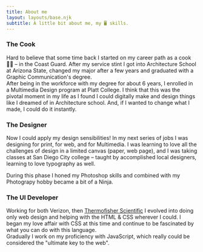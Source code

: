 ```yaml
---
title: About me
layout: layouts/base.njk
subtitle: A little bit about me, my 🖥️ skills.
---
```

### The Cook  
Hard to believe that some time back I started on my career path as a cook 👨‍🍳 – in the Coast Guard. After my service stint I got into Architecture School at Arizona State, changed my major after a few years and graduated with a Graphic Communication's degree.  
After being in the workforce with my degree for about 6 years, I enrolled in a Multimedia Design program at Platt College.  I think that this was the pivotal moment in my life as I found I could digitally make and design things like I dreamed of in Architecture school. And, if I wanted to change what I made, I could do it instantly. 

### The Designer
Now I could apply my design sensibilities! In my next series of jobs I was designing for print, for web, and for Multimedia. I was learning to love all the challenges of design in a limited canvas (paper, web page), and I was taking classes at San Diego City college – taught by accomplished local designers, learning to love typography as well.  

During this phase I honed my Photoshop skills and combined with my Photograpy hobby became a bit of a Ninja. 

### The UI Developer
Working for both Verizon, then [Thermofisher Scientific](https://www.thermofisher.com/us/en/home.html) I evolved into doing only web design and helping with the HTML & CSS wherever I could. I began my love affair with CSS at this time and continue to be fascinated by what you can do with this language.  
Gradually I work on my proficiency with JavaScript, which really could be considered the "ultimate key to the web".
